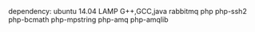 dependency: ubuntu 14.04 LAMP G++,GCC,java rabbitmq php php-ssh2 php-bcmath php-mpstring php-amq php-amqlib 
